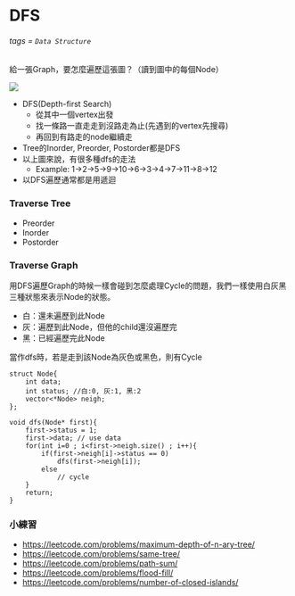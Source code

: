 # DFS
###### tags = `Data Structure`

給一張Graph，要怎麼遍歷這張圖？（讀到圖中的每個Node）

![](https://i.imgur.com/OqbqQjQ.png)

* DFS(Depth-first Search)
    * 從其中一個vertex出發
    * 找一條路一直走走到沒路走為止(先遇到的vertex先搜尋)
    * 再回到有路走的node繼續走
* Tree的Inorder, Preorder, Postorder都是DFS
* 以上圖來說，有很多種dfs的走法
    * Example: 1->2->5->9->10->6->3->4->7->11->8->12
* 以DFS遍歷通常都是用遞迴

### Traverse Tree
* Preorder
* Inorder
* Postorder

### Traverse Graph
用DFS遍歷Graph的時候一樣會碰到怎麼處理Cycle的問題，我們一樣使用白灰黑三種狀態來表示Node的狀態。
* 白：還未遍歷到此Node
* 灰：遍歷到此Node，但他的child還沒遍歷完
* 黑：已經遍歷完此Node

當作dfs時，若是走到該Node為灰色或黑色，則有Cycle

```cpp=1
struct Node{
    int data;
    int status; //白:0, 灰:1, 黑:2
    vector<*Node> neigh; 
}; 

void dfs(Node* first){
    first->status = 1;
    first->data; // use data
    for(int i=0 ; i<first->neigh.size() ; i++){
        if(first->neigh[i]->status == 0) 
            dfs(first->neigh[i]);
        else
            // cycle
    }
    return;
}
```

### 小練習
* https://leetcode.com/problems/maximum-depth-of-n-ary-tree/
* https://leetcode.com/problems/same-tree/
* https://leetcode.com/problems/path-sum/
* https://leetcode.com/problems/flood-fill/
* https://leetcode.com/problems/number-of-closed-islands/

